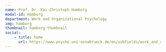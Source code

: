 ```yaml
---
name: Prof. Dr. Kai-Christoph Hamborg
modal-id: Hamborg
department: Work and Organizational Psychology
img: hamborg
thumbnail: hamborg-thumbnail
social:
    - title: home
      url: https://www.psycho.uni-osnabrueck.de/en/subfields/work_and_organizational_psychology.html
---
```

